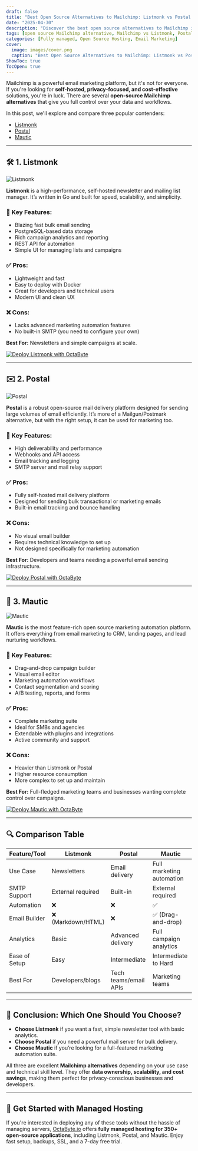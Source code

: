```yaml
---
draft: false
title: "Best Open Source Alternatives to Mailchimp: Listmonk vs Postal vs Mautic"
date: "2025-04-30"
description: "Discover the best open source alternatives to Mailchimp including Listmonk, Postal, and Mautic. Compare features, benefits, and choose the right tool for your email marketing needs."
tags: [open source Mailchimp alternative, Mailchimp vs Listmonk, Postal email marketing, Mautic review, self-hosted email marketing tools, Mailchimp open source replacement, open source email automation]
categories: [Fully managed, Open Source Hosting, Email Marketing]
cover:
  image: images/cover.png
  caption: "Best Open Source Alternatives to Mailchimp: Listmonk vs Postal vs Mautic"
ShowToc: true
TocOpen: true
---
```


Mailchimp is a powerful email marketing platform, but it's not for everyone. If you're looking for **self-hosted, privacy-focused, and cost-effective** solutions, you're in luck. There are several **open-source Mailchimp alternatives** that give you full control over your data and workflows.

In this post, we'll explore and compare three popular contenders:

- [Listmonk](https://octabyte.io/fully-managed-open-source-services/applications/email-marketing/listmonk/)
- [Postal](https://octabyte.io/fully-managed-open-source-services/development/dev-ops/postal/)
- [Mautic](https://octabyte.io/fully-managed-open-source-services/applications/email-marketing/mautic/)

---

## 🛠️ 1. Listmonk

![Listmonk](https://octabyte.io/images/applications/email-marketing/listmonk/screenshot-2.png)

**Listmonk** is a high-performance, self-hosted newsletter and mailing list manager. It’s written in Go and built for speed, scalability, and simplicity.

### 🔹 Key Features:
- Blazing fast bulk email sending
- PostgreSQL-based data storage
- Rich campaign analytics and reporting
- REST API for automation
- Simple UI for managing lists and campaigns

### ✅ Pros:
- Lightweight and fast
- Easy to deploy with Docker
- Great for developers and technical users
- Modern UI and clean UX

### ❌ Cons:
- Lacks advanced marketing automation features
- No built-in SMTP (you need to configure your own)

**Best For:** Newsletters and simple campaigns at scale.

[![Deploy Listmonk with OctaByte](/images/deploy-on-octabyte.png)](https://octabyte.io/fully-managed-open-source-services/applications/email-marketing/listmonk/)

---

## ✉️ 2. Postal

![Postal](https://octabyte.io/images/development/dev-ops/postal/screenshot-2.jpg)

**Postal** is a robust open-source mail delivery platform designed for sending large volumes of email efficiently. It’s more of a Mailgun/Postmark alternative, but with the right setup, it can be used for marketing too.

### 🔹 Key Features:
- High deliverability and performance
- Webhooks and API access
- Email tracking and logging
- SMTP server and mail relay support

### ✅ Pros:
- Fully self-hosted mail delivery platform
- Designed for sending bulk transactional or marketing emails
- Built-in email tracking and bounce handling

### ❌ Cons:
- No visual email builder
- Requires technical knowledge to set up
- Not designed specifically for marketing automation

**Best For:** Developers and teams needing a powerful email sending infrastructure.

[![Deploy Postal with OctaByte](/images/deploy-on-octabyte.png)](https://octabyte.io/fully-managed-open-source-services/development/dev-ops/postal/)

---

## 🔄 3. Mautic

![Mautic](https://octabyte.io/images/applications/email-marketing/mautic/screenshot-1.jpg)

**Mautic** is the most feature-rich open source marketing automation platform. It offers everything from email marketing to CRM, landing pages, and lead nurturing workflows.

### 🔹 Key Features:
- Drag-and-drop campaign builder
- Visual email editor
- Marketing automation workflows
- Contact segmentation and scoring
- A/B testing, reports, and forms

### ✅ Pros:
- Complete marketing suite
- Ideal for SMBs and agencies
- Extendable with plugins and integrations
- Active community and support

### ❌ Cons:
- Heavier than Listmonk or Postal
- Higher resource consumption
- More complex to set up and maintain

**Best For:** Full-fledged marketing teams and businesses wanting complete control over campaigns.

[![Deploy Mautic with OctaByte](/images/deploy-on-octabyte.png)](https://octabyte.io/fully-managed-open-source-services/applications/email-marketing/mautic/)

---

## 🔍 Comparison Table

| Feature/Tool   | Listmonk        | Postal           | Mautic               |
|----------------|------------------|-------------------|------------------------|
| Use Case       | Newsletters       | Email delivery     | Full marketing automation |
| SMTP Support   | External required | Built-in           | External required       |
| Automation     | ❌                | ❌                 | ✅                      |
| Email Builder  | ❌ (Markdown/HTML) | ❌                 | ✅ (Drag-and-drop)      |
| Analytics      | Basic             | Advanced delivery   | Full campaign analytics |
| Ease of Setup  | Easy              | Intermediate        | Intermediate to Hard    |
| Best For       | Developers/blogs  | Tech teams/email APIs | Marketing teams        |

---

## 🎯 Conclusion: Which One Should You Choose?

- **Choose Listmonk** if you want a fast, simple newsletter tool with basic analytics.
- **Choose Postal** if you need a powerful mail server for bulk delivery.
- **Choose Mautic** if you’re looking for a full-featured marketing automation suite.

All three are excellent **Mailchimp alternatives** depending on your use case and technical skill level. They offer **data ownership, scalability, and cost savings**, making them perfect for privacy-conscious businesses and developers.

---

## 🚀 Get Started with Managed Hosting

If you're interested in deploying any of these tools without the hassle of managing servers, [OctaByte.io](https://octabyte.io) offers **fully managed hosting for 350+ open-source applications**, including Listmonk, Postal, and Mautic. Enjoy fast setup, backups, SSL, and a 7-day free trial.

